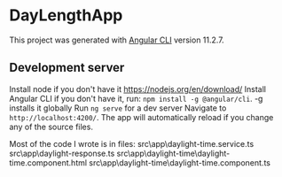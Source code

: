# DayLengthApp

This project was generated with [Angular CLI](https://github.com/angular/angular-cli) version 11.2.7.

## Development server

Install node if you don't have it https://nodejs.org/en/download/
Install Angular CLI if you don't have it, run: `npm install -g @angular/cli`. -g installs it globally
Run `ng serve` for a dev server 
Navigate to `http://localhost:4200/`. The app will automatically reload if you change any of the source files.


Most of the code I wrote is in files: 
src\app\daylight-time.service.ts
src\app\daylight-response.ts
src\app\daylight-time\daylight-time.component.html
src\app\daylight-time\daylight-time.component.ts
